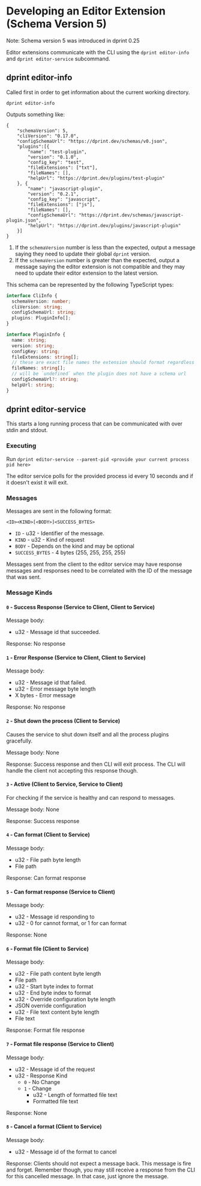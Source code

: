 # Developing an Editor Extension (Schema Version 5)

Note: Schema version 5 was introduced in dprint 0.25

Editor extensions communicate with the CLI using the `dprint editor-info` and `dprint editor-service` subcommand.

## dprint editor-info

Called first in order to get information about the current working directory.

```
dprint editor-info
```

Outputs something like:

```
{
    "schemaVersion": 5,
    "cliVersion": "0.17.0",
    "configSchemaUrl": "https://dprint.dev/schemas/v0.json",
    "plugins":[{
        "name": "test-plugin",
        "version": "0.1.0",
        "config_key": "test",
        "fileExtensions": ["txt"],
        "fileNames": [],
        "helpUrl": "https://dprint.dev/plugins/test-plugin"
    }, {
        "name": "javascript-plugin",
        "version": "0.2.1",
        "config_key": "javascript",
        "fileExtensions": ["js"],
        "fileNames": [],
        "configSchemaUrl": "https://dprint.dev/schemas/javascript-plugin.json",
        "helpUrl": "https://dprint.dev/plugins/javascript-plugin"
    }]
}
```

1. If the `schemaVersion` number is less than the expected, output a message saying they need to update their global `dprint` version.
2. If the `schemaVersion` number is greater than the expected, output a message saying the editor extension is not compatible and they may need to update their editor extension to the latest version.

This schema can be represented by the following TypeScript types:

```ts
interface CliInfo {
  schemaVersion: number;
  cliVersion: string;
  configSchemaUrl: string;
  plugins: PluginInfo[];
}

interface PluginInfo {
  name: string;
  version: string;
  configKey: string;
  fileExtensions: string[];
  // these are exact file names the extension should format regardless of extension
  fileNames: string[];
  // will be `undefined` when the plugin does not have a schema url
  configSchemaUrl?: string;
  helpUrl: string;
}
```

## dprint editor-service

This starts a long running process that can be communicated with over stdin and stdout.

### Executing

Run `dprint editor-service --parent-pid <provide your current process pid here>`

The editor service polls for the provided process id every 10 seconds and if it doesn't exist it will exit.

### Messages

Messages are sent in the following format:

```
<ID><KIND>[<BODY>]<SUCCESS_BYTES>
```

- `ID` - u32 - Identifier of the message.
- `KIND` - u32 - Kind of request
- `BODY` - Depends on the kind and may be optional
- `SUCCESS_BYTES` - 4 bytes (255, 255, 255, 255)

Messages sent from the client to the editor service may have response messages and responses need to be correlated with the ID of the message that was sent.

### Message Kinds

#### `0` - Success Response (Service to Client, Client to Service)

Message body:

- u32 - Message id that succeeded.

Response: No response

#### `1` - Error Response (Service to Client, Client to Service)

Message body:

- u32 - Message id that failed.
- u32 - Error message byte length
- X bytes - Error message

Response: No response

#### `2` - Shut down the process (Client to Service)

Causes the service to shut down itself and all the process plugins gracefully.

Message body: None

Response: Success response and then CLI will exit process. The CLI will handle the client not accepting this response though.

#### `3` - Active (Client to Service, Service to Client)

For checking if the service is healthy and can respond to messages.

Message body: None

Response: Success response

#### `4` - Can format (Client to Service)

Message body:

- u32 - File path byte length
- File path

Response: Can format response

#### `5` - Can format response (Service to Client)

Message body:

- u32 - Message id responding to
- u32 - 0 for cannot format, or 1 for can format

Response: None

#### `6` - Format file (Client to Service)

Message body:

- u32 - File path content byte length
- File path
- u32 - Start byte index to format
- u32 - End byte index to format
- u32 - Override configuration byte length
- JSON override configuration
- u32 - File text content byte length
- File text

Response: Format file response

#### `7` - Format file response (Service to Client)

Message body:

- u32 - Message id of the request
- u32 - Response Kind
  - `0` - No Change
  - `1` - Change
    - u32 - Length of formatted file text
    - Formatted file text

Response: None

#### `8` - Cancel a format (Client to Service)

Message body:

- u32 - Message id of the format to cancel

Response: Clients should not expect a message back. This message is fire and forget. Remember though, you may still receive a response from the CLI for this cancelled message. In that case, just ignore the message.
